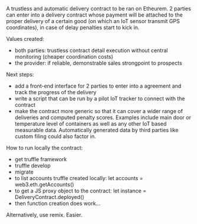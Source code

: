 A trustless and automatic delivery contract to be ran on Etheurem. 2 parties can enter into a delivery contract whose payment will be attached to the proper delivery of a certain good (on which an IoT sensor transmit GPS coordinates), in case of delay penalties start to kick in.

Values created:
- both parties: trustless contract detail execution without central monitoring (cheaper coordination costs)
- the provider: if reliable, demonstrable sales strongpoint to prospects

Next steps:

- add a front-end interface for 2 parties to enter into a agreement and track the progress of the delivery
- write a script that can be run by a pilot IoT tracker to connect with the contract
- make the contract more generic so that it can cover a wider range of deliveries and computed penalty scores. Examples include main door or temperature level of containers as well as any other IoT based measurable data. Automatically generated data by third parties like custom filing could also factor in.


How to run locally the contract:
- get truffle framework
- truffle develop
- migrate
- to list accounts truffle created locally:
  let accounts = web3.eth.getAccounts()
- to get a JS proxy object to the contract:
  let instance = DeliveryContract.deployed()
- then function creation does work...

Alternatively, use remix. Easier.
